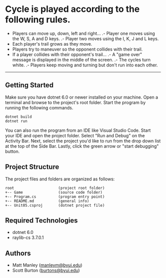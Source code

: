 # Cycle is played according to the following rules.

*   Players can move up, down, left and right...
        .-  Player one moves using the W, S, A and D keys.
        .-  Player two moves using the I, K, J and L keys.
*   Each player's trail grows as they move.
*   Players try to maneuver so the opponent collides with their trail.
*   If a player collides with their opponent's trail...
        .-  A "game over" message is displayed in the middle of the screen.
        .-  The cycles turn white.
        .-  Players keep moving and turning but don't run into each other.

---
## Getting Started
Make sure you have dotnet 6.0 or newer installed on your machine. Open 
a terminal and browse to the project's root folder. Start the program 
by running the following commands.
```
dotnet build
dotnet run 
```
You can also run the program from an IDE like Visual Studio Code. 
Start your IDE and open the project folder. Select "Run and Debug" on 
the Activity Bar. Next, select the project you'd like to run from the 
drop down list at the top of the Side Bar. Lastly, click the green 
arrow or "start debugging" button.

## Project Structure
The project files and folders are organized as follows:
```
root                    (project root folder)
+-- Game                (source code folder)
+-- Program.cs          (program entry point)    
+-- README.md           (general info)
+-- Unit05.csproj       (dotnet project file)
```

## Required Technologies
* dotnet 6.0
* raylib-cs 3.7.0.1

## Authors
* Matt Manley (manleym@byui.edu)
* Scott Burton (burtons@byui.edu)